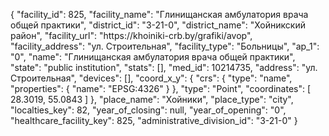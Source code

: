 {
    "facility_id": 825,
    "facility_name": "Глинищанская амбулатория врача общей практики",
    "district_id": "3-21-0",
    "district_name": "Хойникский район",
    "facility_url": "https:\/\/khoiniki-crb.by\/grafiki\/avop",
    "facility_address": "ул. Строительная",
    "facility_type": "Больницы",
    "ap_1": "0",
    "name": "Глинищанская амбулатория врача общей практики",
    "state": "public institution",
    "stats": [],
    "med_id": 10214735,
    "address": "ул. Строительная",
    "devices": [],
    "coord_x_y": {
        "crs": {
            "type": "name",
            "properties": {
                "name": "EPSG:4326"
            }
        },
        "type": "Point",
        "coordinates": [
            28.3019,
            55.0843
        ]
    },
    "place_name": "Хойники",
    "place_type": "city",
    "localties_key": 82,
    "year_of_closing": null,
    "year_of_opening": "0",
    "healthcare_facility_key": 825,
    "administrative_division_id": "3-21-0"
}